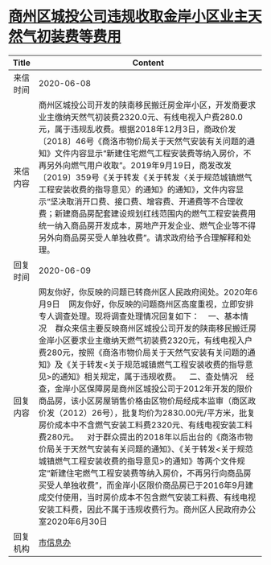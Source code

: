 # <a href="http://www.shangluo.gov.cn/zmhd/ldxxxx.jsp?urltype=leadermail.LeaderMailContentUrl&wbtreeid=1112&leadermailid=5995">商州区城投公司违规收取金岸小区业主天然气初装费等费用</a>
| Title |                                                                                                                                                                                                                                                                                    Content                                                                                                                                                                                                                                                                                    |
|:-----:|-------------------------------------------------------------------------------------------------------------------------------------------------------------------------------------------------------------------------------------------------------------------------------------------------------------------------------------------------------------------------------------------------------------------------------------------------------------------------------------------------------------------------------------------------------------------------------|
| 来信时间  | 2020-06-08                                                                                                                                                                                                                                                                                                                                                                                                                                                                                                                                                                    |
| 来信内容  | 商州区城投公司开发的陕南移民搬迁房金岸小区，开发商要求业主缴纳天然气初装费2320.0元、有线电视入户费280.0元，属于违规乱收费。根据2018年12月3日，商政价发〔2018〕46号《商洛市物价局关于天然气安装有关问题的通知》文件内容显示“新建住宅燃气工程安装费等纳入房价，不再另外向燃气用户收取”。2019年9月19日，商发改发〔2019〕359号《关于转发《关于转发〈关于规范城镇燃气工程安装收费的指导意见〉的通知》的通知》，文件内容显示“坚决取消开口费、接口费、增容费、开通费等不合理收费；新建商品房配套建设规划红线范围内的燃气工程安装费用统一纳入商品房开发成本，房地产开发企业、燃气企业等不得另外向商品房买受人单独收费”。请求政府给予合理解释和处理。                                                                                                                                                                                                                                   |
| 回复时间  | 2020-06-09                                                                                                                                                                                                                                                                                                                                                                                                                                                                                                                                                                    |
| 回复内容  | 网友你好，你反映的问题已转商州区人民政府阅处。2020年6月9日    网友你好，你反映的问题商州区高度重视，立即安排专人调查处理。现将调查处理情况回复如下：    一、基本情况    群众来信主要反映商州区城投公司开发的陕南移民搬迁房金岸小区要求业主缴纳天燃气初装费2320元，有线电视入户费280元，按照《商洛市物价局关于天然气安装有关问题的通知》及《关于转发<关于规范城镇燃气工程安装收费的指导意见>的通知》相关规定，属于违规收费。    二、查处情况    经查，金岸小区保障房是商州区城投公司于2012年开发的限价商品房，该小区房屋销售价格由区物价局经成本监审（商区政价发（2012）26号），批复均价为2830.00元/平方米，批复房价成本中不含燃气安装工料费2320元、有线电视安装工料费280元。    对于群众提出的2018年以后出台的《商洛市物价局关于天然气安装有关问题的通知》、《关于转发<关于规范城镇燃气工程安装收费的指导意见>的通知》等两个文件规定“新建住宅燃气工程安装费等纳入房价，不再另行向商品房买受人单独收费”，而金岸小区限价商品房已于2016年9月建成交付使用，当时房价成本不包含燃气安装工料费、有线电视安装工料费，因此不属于违规收费行为。商州区人民政府办公室2020年6月30日 |
| 回复机构  | <a href="../../categories/agencies/市信息办.md">市信息办</a>                                                                                                                                                                                                                                                                                                                                                                                                                                                                                                                            |